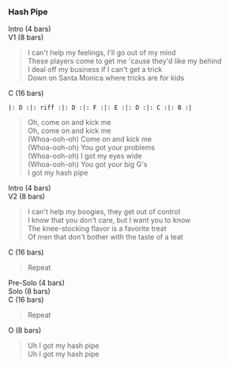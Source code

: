 ### Hash Pipe

Intro (4 bars)    
V1 (8 bars)    

> I can't help my feelings, I'll go out of my mind    
> These players come to get me 'cause they'd like my behind    
> I deal off my business if I can't get a trick    
> Down on Santa Monica where tricks are for kids    

C (16 bars)

    |: D :|: riff :|: D :|: F :|: E :|: D :|: C :|: B :|

> Oh, come on and kick me    
> Oh, come on and kick me    
> (Whoa-ooh-oh) Come on and kick me     
> (Whoa-ooh-oh) You got your problems     
> (Whoa-ooh-oh) I got my eyes wide    
> (Whoa-ooh-oh) You got your big G's    
> I got my hash pipe    

Intro (4 bars)    
V2 (8 bars)    

> I can't help my boogies, they get out of control    
> I know that you don't care, but I want you to know    
> The knee-stocking flavor is a favorite treat    
> Of men that don't bother with the taste of a teat    

C (16 bars)

> Repeat    

Pre-Solo (4 bars)    
Solo (8 bars)    
C (16 bars)    

> Repeat    

O (8 bars)    

> Uh I got my hash pipe    
> Uh I got my hash pipe    